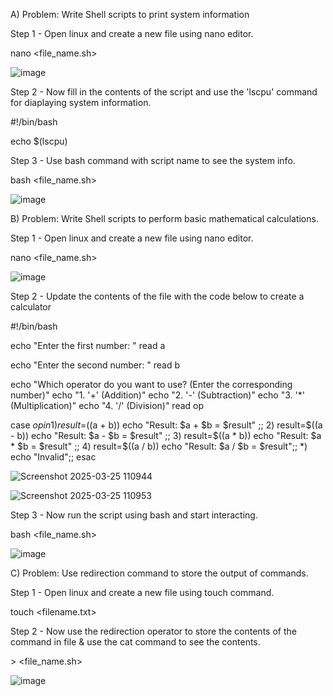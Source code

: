 A) Problem: Write Shell scripts to print system information

Step 1 - Open linux and create a new file using nano editor.

nano <file_name.sh>

![image](https://github.com/user-attachments/assets/3f255b0e-ae60-482c-807f-1c38a6e55ee0)

Step 2 - Now fill in the contents of the script and use the 'lscpu' command for diaplaying system information.

#!/bin/bash

echo $(lscpu)

Step 3 - Use bash command with script name to see the system info.

bash <file_name.sh>

![image](https://github.com/user-attachments/assets/0a83cb7b-fc9a-4a6a-9d92-d421f017d927)

B) Problem: Write Shell scripts to perform basic mathematical calculations.

Step 1 - Open linux and create a new file using nano editor.

nano <file_name.sh>

![image](https://github.com/user-attachments/assets/39bbbcc9-2e5e-4a55-b72b-c970f3ec7e88)


Step 2 - Update the contents of the file with the code below to create a calculator

#!/bin/bash

echo "Enter the first number: "
read a

echo "Enter the second number: "
read b

echo "Which operator do you want to use? (Enter the corresponding number)"
echo "1. '+' (Addition)"
echo "2. '-' (Subtraction)"
echo "3. '*' (Multiplication)"
echo "4. '/' (Division)"
read op

case $op in
  1)
    result=$((a + b))
    echo "Result: $a + $b = $result"
    ;;
  2)
    result=$((a - b))
    echo "Result: $a - $b = $result"
    ;;
  3)
    result=$((a * b))
    echo "Result: $a * $b = $result"
    ;;
  4)
    result=$((a / b))
    echo "Result: $a / $b = $result";;
  *)
    echo "Invalid";;
esac


![Screenshot 2025-03-25 110944](https://github.com/user-attachments/assets/3bbcc461-9def-44c0-9234-4f983c5b1c8b)


![Screenshot 2025-03-25 110953](https://github.com/user-attachments/assets/bcc98f6b-f55c-41c4-ae9d-3aabb7ffc224)


Step 3 - Now run the script using bash and start interacting.

bash <file_name.sh>

![image](https://github.com/user-attachments/assets/dfd0876b-41ff-43d5-9cc6-e535f8c1c497)

C) Problem: Use redirection command to store the output of commands.

Step 1 - Open linux and create a new file using touch command.

touch <filename.txt>

Step 2 - Now use the redirection operator to store the contents of the command in file & use the cat command to see the contents.

<command> > <file_name.sh>

![image](https://github.com/user-attachments/assets/e15d367f-668d-4c41-9a25-6e6785b9dc7d)






